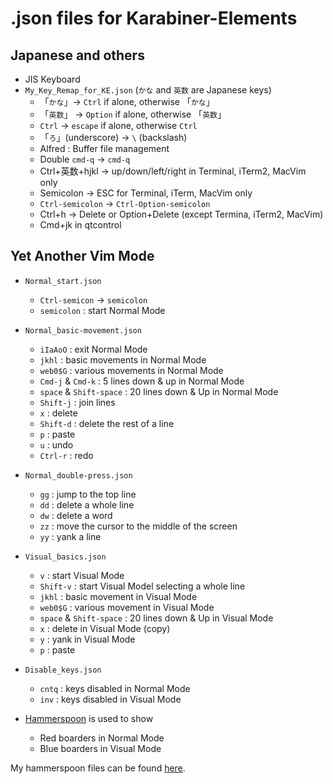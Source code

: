 # .json files for Karabiner-Elements

## Japanese and others
* JIS Keyboard
* `My_Key_Remap_for_KE.json` (`かな` and `英数` are Japanese keys)
  * 「`かな`」-> `Ctrl` if alone, otherwise 「`かな`」
  * 「`英数`」 -> `Option` if alone, otherwise 「`英数`」
  * `Ctrl` -> `escape` if alone, otherwise `Ctrl`
  * 「`ろ`」(underscore) -> `\` (backslash)
  * Alfred : Buffer file management
  * Double `cmd-q` -> `cmd-q`
  * Ctrl+英数+hjkl -> up/down/left/right in Terminal, iTerm2, MacVim only
  * Semicolon -> ESC for Terminal, iTerm, MacVim only
  * `Ctrl-semicolon` -> `Ctrl-Option-semicolon`
  * Ctrl+h  -> Delete or Option+Delete (except Termina, iTerm2, MacVim)
  * Cmd+jk in qtcontrol

## Yet Another Vim Mode
* `Normal_start.json`
  * `Ctrl-semicon` -> `semicolon`
  * `semicolon` : start Normal Mode

* `Normal_basic-movement.json`
  * `iIaAoO` : exit Normal Mode
  * `jkhl` : basic movements in Normal Mode
  * `web0$G` : various movements in Normal Mode
  * `Cmd-j` & `Cmd-k` : 5 lines down & up in Normal Mode
  * `space` & `Shift-space` : 20 lines down & Up in Normal Mode
  * `Shift-j` : join lines
  * `x` : delete
  * `Shift-d` : delete the rest of a line
  * `p` : paste
  * `u` : undo
  * `Ctrl-r` : redo

* `Normal_double-press.json`
  * `gg` : jump to the top line
  * `dd` : delete a whole line
  * `dw` : delete a word
  * `zz` : move the cursor to the middle of the screen
  * `yy` : yank a line

* `Visual_basics.json`
  * `v` : start Visual Mode
  * `Shift-v` : start Visual Model selecting a whole line
  * `jkhl` : basic movement in Visual Mode
  * `web0$G` : various movement in Visual Mode
  * `space` & `Shift-space` : 20 lines down & Up in Visual Mode
  * `x` : delete in Visual Mode (copy)
  * `y` : yank in Visual Mode
  * `p` : paste

* `Disable_keys.json`
  * `cntq` : keys disabled in Normal Mode
  * `inv` : keys disabled in Visual Mode

* [Hammerspoon](https://www.hammerspoon.org) is used to show
  * Red boarders in Normal Mode
  * Blue boarders in Visual Mode

My hammerspoon files can be found [here](https://github.com/spring-haru/.hammerspoon).
